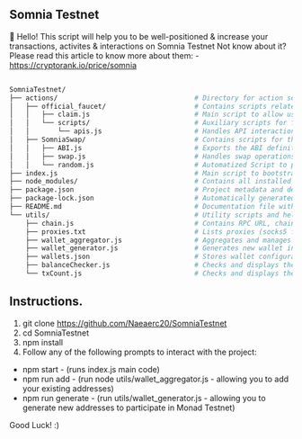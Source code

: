 ## Somnia Testnet

👋 Hello! This script will help you to be well-positioned & increase your transactions, activites & interactions on Somnia Testnet
Not know about it? Please read this article to know more about them: - https://cryptorank.io/price/somnia

```bash

SomniaTestnet/
├── actions/                                  # Directory for action scripts or modules.
│   ├── official_faucet/                      # Contains scripts related to the official faucet functionalities.
│   │   ├── claim.js                          # Main script to allow users to claim tokens from the official faucet.
│   │   └── scripts/                          # Auxiliary scripts for faucet operations.
│   │       └── apis.js                       # Handles API interactions for faucet operations.
│   ├── SomniaSwap/                           # Contains scripts for the SomniaSwap module
│   │   ├── ABI.js                            # Exports the ABI definitions for SomniaSwap contracts
│   │   ├── swap.js                           # Handles swap operations for SomniaSwap 
│   │   └── random.js                         # Automatized Script to perform random number of Tx's Swaps in Main Somnia Swap
├── index.js                                  # Main script to bootstrap and initialize the SomniaTestnet project.
├── node_modules/                             # Contains all installed npm packages and dependencies.
├── package.json                              # Project metadata and dependency definitions.
├── package-lock.json                         # Automatically generated file locking dependency versions.
├── README.md                                 # Documentation file with project overview and usage instructions.
└── utils/                                    # Utility scripts and helper modules for various operations.
    ├── chain.js                              # Contains RPC URL, chain ID, token symbol, and explorer links.
    ├── proxies.txt                           # Lists proxies (socks5 format) generated from 2CAPTCHA.
    ├── wallet_aggregator.js                  # Aggregates and manages wallet information.
    ├── wallet_generator.js                   # Generates new wallet instances.
    ├── wallets.json                          # Stores wallet configurations and data.
    ├── balanceChecker.js                     # Checks and displays the current balance of each wallet.
    └── txCount.js                            # Checks and displays the total number of transactions per wallet.

```

## Instructions.

1. git clone https://github.com/Naeaerc20/SomniaTestnet
2. cd SomniaTestnet
3. npm install
4. Follow any of the following prompts to interact with the project:

- npm start - (runs index.js main code)
- npm run add - (run node utils/wallet_aggregator.js - allowing you to add your existing addresses)
- npm run generate - (run utils/wallet_generator.js - allowing you to generate new addresses to participate in Monad Testnet)

Good Luck! :)


